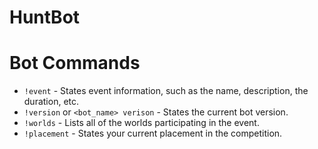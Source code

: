 # HuntBot

# Bot Commands

- `!event` - States event information, such as the name, description, the duration, etc.
- `!version` or `<bot_name> verison` - States the current bot version.
- `!worlds` - Lists all of the worlds participating in the event.
- `!placement` - States your current placement in the competition.